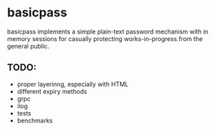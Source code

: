 # basicpass

basicpass implements a simple plain-text password mechanism with in memory sessions for casually protecting works-in-progress from the general public.

## TODO:

* proper layerinng, especially with HTML
* different expiry methods
* grpc
* ilog
* tests
* benchmarks
